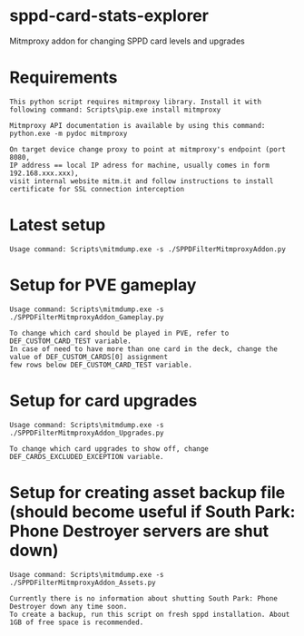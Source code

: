 # sppd-card-stats-explorer
 Mitmproxy addon for changing SPPD card levels and upgrades

# Requirements 
```
This python script requires mitmproxy library. Install it with following command: Scripts\pip.exe install mitmproxy

Mitmproxy API documentation is available by using this command: python.exe -m pydoc mitmproxy

On target device change proxy to point at mitmproxy's endpoint (port 8080,
IP address == local IP adress for machine, usually comes in form 192.168.xxx.xxx),
visit internal website mitm.it and follow instructions to install certificate for SSL connection interception
```

# Latest setup
```
Usage command: Scripts\mitmdump.exe -s ./SPPDFilterMitmproxyAddon.py
```

# Setup for PVE gameplay
```
Usage command: Scripts\mitmdump.exe -s ./SPPDFilterMitmproxyAddon_Gameplay.py

To change which card should be played in PVE, refer to DEF_CUSTOM_CARD_TEST variable.
In case of need to have more than one card in the deck, change the value of DEF_CUSTOM_CARDS[0] assignment 
few rows below DEF_CUSTOM_CARD_TEST variable.
```


# Setup for card upgrades
```
Usage command: Scripts\mitmdump.exe -s ./SPPDFilterMitmproxyAddon_Upgrades.py

To change which card upgrades to show off, change DEF_CARDS_EXCLUDED_EXCEPTION variable.
```

# Setup for creating asset backup file (should become useful if South Park: Phone Destroyer servers are shut down)
```
Usage command: Scripts\mitmdump.exe -s ./SPPDFilterMitmproxyAddon_Assets.py

Currently there is no information about shutting South Park: Phone Destroyer down any time soon.
To create a backup, run this script on fresh sppd installation. About 1GB of free space is recommended.
```
